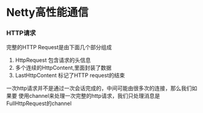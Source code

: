 # Netty高性能通信
### HTTP请求
完整的HTTP Request是由下面几个部分组成

1. HttpRequest 包含请求的头信息
2. 多个连续的HttpContent,里面封装了数据
3. LastHttpContent 标记了HTTP request的结束

一次http请求并不是通过一次会话完成的，中间可能由很多次的连接，那么我们如果要
使用channel来处理一次完整的http请求，我们只处理消息是FullHttpRequest的channel